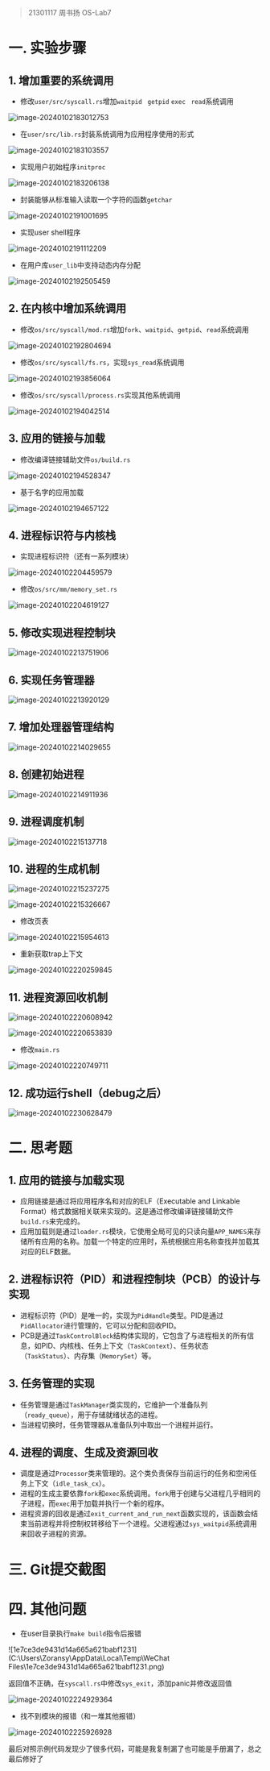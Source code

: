 > 21301117 周书扬 OS-Lab7

# 一. 实验步骤

## 1. 增加重要的系统调用

- 修改`user/src/syscall.rs`增加`waitpid` ` getpid` `exec` ` read`系统调用

![image-20240102183012753](C:\Users\Zoransy\AppData\Roaming\Typora\typora-user-images\image-20240102183012753.png)

- 在`user/src/lib.rs`封装系统调用为应用程序使用的形式

![image-20240102183103557](C:\Users\Zoransy\AppData\Roaming\Typora\typora-user-images\image-20240102183103557.png)

- 实现用户初始程序`initproc`

![image-20240102183206138](C:\Users\Zoransy\AppData\Roaming\Typora\typora-user-images\image-20240102183206138.png)

- 封装能够从标准输入读取一个字符的函数`getchar`

![image-20240102191001695](C:\Users\Zoransy\AppData\Roaming\Typora\typora-user-images\image-20240102191001695.png)

- 实现user shell程序

![image-20240102191112209](C:\Users\Zoransy\AppData\Roaming\Typora\typora-user-images\image-20240102191112209.png)

- 在用户库`user_lib`中支持动态内存分配

![image-20240102192505459](C:\Users\Zoransy\AppData\Roaming\Typora\typora-user-images\image-20240102192505459.png)

## 2. 在内核中增加系统调用

- 修改`os/src/syscall/mod.rs`增加`fork`、`waitpid`、`getpid`、`read`系统调用

![image-20240102192804694](C:\Users\Zoransy\AppData\Roaming\Typora\typora-user-images\image-20240102192804694.png)

- 修改`os/src/syscall/fs.rs`，实现`sys_read`系统调用

![image-20240102193856064](C:\Users\Zoransy\AppData\Roaming\Typora\typora-user-images\image-20240102193856064.png)

- 修改`os/src/syscall/process.rs`实现其他系统调用

![image-20240102194042514](C:\Users\Zoransy\AppData\Roaming\Typora\typora-user-images\image-20240102194042514.png)

## 3. 应用的链接与加载

- 修改编译链接辅助文件`os/build.rs`

![image-20240102194528347](C:\Users\Zoransy\AppData\Roaming\Typora\typora-user-images\image-20240102194528347.png)

- 基于名字的应用加载

![image-20240102194657122](C:\Users\Zoransy\AppData\Roaming\Typora\typora-user-images\image-20240102194657122.png)

## 4. 进程标识符与内核栈

- 实现进程标识符（还有一系列模块）

![image-20240102204459579](C:\Users\Zoransy\AppData\Roaming\Typora\typora-user-images\image-20240102204459579.png)

- 修改`os/src/mm/memory_set.rs`

![image-20240102204619127](C:\Users\Zoransy\AppData\Roaming\Typora\typora-user-images\image-20240102204619127.png)

## 5. 修改实现进程控制块

![image-20240102213751906](C:\Users\Zoransy\AppData\Roaming\Typora\typora-user-images\image-20240102213751906.png)

## 6. 实现任务管理器

![image-20240102213920129](C:\Users\Zoransy\AppData\Roaming\Typora\typora-user-images\image-20240102213920129.png)

## 7. 增加处理器管理结构

![image-20240102214029655](C:\Users\Zoransy\AppData\Roaming\Typora\typora-user-images\image-20240102214029655.png)

## 8. 创建初始进程

![image-20240102214911936](C:\Users\Zoransy\AppData\Roaming\Typora\typora-user-images\image-20240102214911936.png)

## 9. 进程调度机制

![image-20240102215137718](C:\Users\Zoransy\AppData\Roaming\Typora\typora-user-images\image-20240102215137718.png)

## 10. 进程的生成机制

![image-20240102215237275](C:\Users\Zoransy\AppData\Roaming\Typora\typora-user-images\image-20240102215237275.png)

![image-20240102215326667](C:\Users\Zoransy\AppData\Roaming\Typora\typora-user-images\image-20240102215326667.png)

- 修改页表

![image-20240102215954613](C:\Users\Zoransy\AppData\Roaming\Typora\typora-user-images\image-20240102215954613.png)

- 重新获取trap上下文

![image-20240102220259845](C:\Users\Zoransy\AppData\Roaming\Typora\typora-user-images\image-20240102220259845.png)

## 11. 进程资源回收机制

![image-20240102220608942](C:\Users\Zoransy\AppData\Roaming\Typora\typora-user-images\image-20240102220608942.png)

![image-20240102220653839](C:\Users\Zoransy\AppData\Roaming\Typora\typora-user-images\image-20240102220653839.png)

- 修改`main.rs`

![image-20240102220749711](C:\Users\Zoransy\AppData\Roaming\Typora\typora-user-images\image-20240102220749711.png)

## 12. 成功运行shell（debug之后）

![image-20240102230628479](C:\Users\Zoransy\AppData\Roaming\Typora\typora-user-images\image-20240102230628479.png)

# 二. 思考题

## 1. 应用的链接与加载实现

- 应用链接是通过将应用程序名和对应的ELF（Executable and Linkable Format）格式数据相关联来实现的。这是通过修改编译链接辅助文件`build.rs`来完成的。
- 应用加载则是通过`loader.rs`模块，它使用全局可见的只读向量`APP_NAMES`来存储所有应用的名称。加载一个特定的应用时，系统根据应用名称查找并加载其对应的ELF数据。

## 2. 进程标识符（PID）和进程控制块（PCB）的设计与实现

- 进程标识符（PID）是唯一的，实现为`PidHandle`类型。PID是通过`PidAllocator`进行管理的，它可以分配和回收PID。
- PCB是通过`TaskControlBlock`结构体实现的，它包含了与进程相关的所有信息，如PID、内核栈、任务上下文（`TaskContext`）、任务状态（`TaskStatus`）、内存集（`MemorySet`）等。

## 3. 任务管理的实现

- 任务管理是通过`TaskManager`类实现的，它维护一个准备队列（`ready_queue`），用于存储就绪状态的进程。
- 当进程切换时，任务管理器从准备队列中取出一个进程并运行。

## 4. 进程的调度、生成及资源回收

- 调度是通过`Processor`类来管理的。这个类负责保存当前运行的任务和空闲任务上下文（`idle_task_cx`）。
- 进程的生成主要依靠`fork`和`exec`系统调用。`fork`用于创建与父进程几乎相同的子进程，而`exec`用于加载并执行一个新的程序。
- 进程资源的回收是通过`exit_current_and_run_next`函数实现的，该函数会结束当前进程并将控制权转移给下一个进程。父进程通过`sys_waitpid`系统调用来回收子进程的资源。

# 三. Git提交截图



# 四. 其他问题

- 在user目录执行`make build`指令后报错

![1e7ce3de9431d14a665a621babf1231](C:\Users\Zoransy\AppData\Local\Temp\WeChat Files\1e7ce3de9431d14a665a621babf1231.png)

返回值不正确，在`syscall.rs`中修改`sys_exit`，添加panic并修改返回值

![image-20240102224929364](C:\Users\Zoransy\AppData\Roaming\Typora\typora-user-images\image-20240102224929364.png)

- 找不到模块的报错（和一堆其他报错）

![image-20240102225926928](C:\Users\Zoransy\AppData\Roaming\Typora\typora-user-images\image-20240102225926928.png)

最后对照示例代码发现少了很多代码，可能是我复制漏了也可能是手册漏了，总之最后修好了